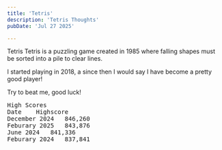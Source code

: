 ```yaml
---
title: 'Tetris'
description: 'Tetris Thoughts'
pubDate: 'Jul 27 2025'

---
```

Tetris
Tetris is a puzzling game created in 1985 where falling shapes must be sorted into a pile to clear lines.

I started playing in 2018, a since then I would say I have become a pretty good player!

Try to beat me, good luck! 

<pre>
High Scores
Date	Highscore
December 2024	846,260
Feburary 2025	843,876
June 2024	841,336
Feburary 2024	837,841
</pre>